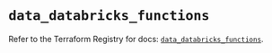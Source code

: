 # `data_databricks_functions`

Refer to the Terraform Registry for docs: [`data_databricks_functions`](https://registry.terraform.io/providers/databricks/databricks/1.96.0/docs/data-sources/functions).
